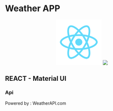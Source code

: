 # Weather APP
<p align="center"><a href="https://es.reactjs.org/" target="_blank"><img src="https://raw.githubusercontent.com/github/explore/80688e429a7d4ef2fca1e82350fe8e3517d3494d/topics/react/react.png" width="150"></a>
<a href="https://es.reactjs.org/" target="_blank"><img src="https://raw.githubusercontent.com/mui/material-ui/master/docs/public/static/logo.svg" width="150"></a>

## REACT - Material UI


### Api
Powered by : WeatherAPI.com
